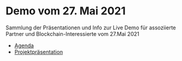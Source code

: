 # Demo vom 27. Mai 2021  
Sammlung der Präsentationen und Info zur Live Demo für assoziierte Partner und Blockchain-Interessierte vom 27.Mai 2021  

- [Agenda](https://github.com/NiehuesP/Govchain-NRW/blob/main/2021-05-27/govchain-nrw_Live-Demo-2021-05-27_02.pdf)  
- [Projektpräsentation](https://github.com/NiehuesP/Govchain-NRW/blob/main/2021-05-27/govchain-nrw_Projektpr%C3%A4sentation-2021-05-27_01.pptx.pdf)  
